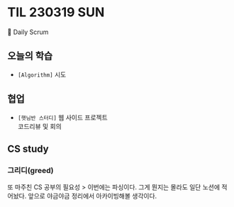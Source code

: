 # TIL 230319 SUN

🧸 Daily Scrum

## 오늘의 학습

- `[Algorithm]` 시도

## 협업

- `[햇님반 스터디]` 웹 사이드 프로젝트\
  코드리뷰 및 회의

## CS study

### 그리디(greed)

또 마주친 CS 공부의 필요성 > 이번에는 파싱이다. 그게 뭔지는 몰라도 일단 노션에 적어놨다. 앞으로 야금야금 정리에서 아카이빙해볼 생각이다.
